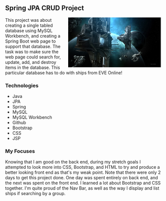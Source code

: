 ## Spring JPA CRUD Project

<img src="https://github.com/Chioxin/JPACRUDProject/blob/master/BootMVCCrudHomework/src/main/webapp/art/station2.jpg?raw=true" ALIGN="right" width="300" title="StarShips" alt="Fancy Pants Star Ships"></a>

This project was about creating a single tabled database using MySQL Workbench, and creating a Spring Boot web page to support that database. The task was to make sure the web page could search for, update, add, and destroy items in the database. This particular database has to do with ships from EVE Online!

### Technologies
* Java
* JPA
* Spring
* MySQL
* MySQL Workbench
* Github
* Bootstrap
* CSS
* JSP

### My Focuses

Knowing that I am good on the back end, during my stretch goals I attempted to look more into CSS, Bootstrap, and HTML to try and produce a better looking front end as that's my weak point. Note that there were only 2 days to get this project done. One day was spent entirely on back end, and the next was spent on the front end. I learned a lot about Bootstrap and CSS together. I'm quite proud of the Nav Bar, as well as the way I display and list ships if searching by a group.
